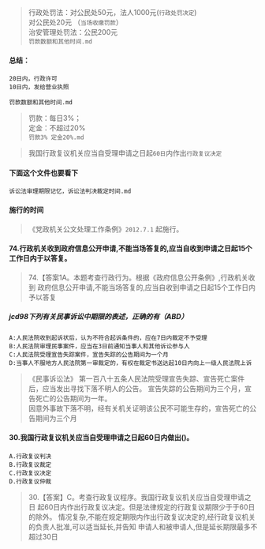 >   行政处罚法：对公民处50元，法人1000元(`行政处罚决定`)     
               对公民处20元 （`当场收缴罚款`）     
    治安管理处罚法：公民200元     
`罚款数额和其他时间.md`

#### 总结：
    20日内，行政许可
    10日内，发给营业执照    
`罚款数额和其他时间.md`

>   罚款：每日3%；   
    定金：不超过20%   
`罚款3% 定金20%.md`

>   我国行政复议机关应当自受理申请之日起`60日`内作出`行政复议决定`

#### 下面这个文件也要看下
`诉讼法审理期限记忆，诉讼法判决裁定时间.md`

#### 施行的时间
>   《党政机关公文处理工作条例》`2012.7.1` 起施行。





#### 74.行政机关收到政府信息公开申请,不能当场答复的,应当自收到申请之日起15个工作日内于以答复。
>   74.【答案1A。本题考查行政行为。根据《政府信息公开条例》,行政机关收到
    政府信息公开申请,不能当场答复的,应当自收到申请之日起15个工作日内予以答复





##### jcd98下列有关民事诉讼中期限的表述，正确的有（ABD）
    A:人民法院收到起诉状后，认为不符合起诉条件的，应在7日内裁定不予受理
    B:人民法院审理民事案件，应当在3日前通知当事人和其他诉讼参与人
    C:人民法院受理宣告失踪案件，宣告失踪的公告期间为一个月
    D:当事人不服地方人民法院第一审裁定的，有权在裁定书送达起10日内向上一级人民法院上诉
    
>   《民事诉讼法》
    第一百八十五条人民法院受理宣告失踪、宣告死亡案件后，应当发出寻找下落不明人的公告。
    宣告失踪的公告期间为三个月，宣告死亡的公告期间为一年。   
    因意外事故下落不明，经有关机关证明该公民不可能生存的，宣告死亡的公告期间为三个月

#### 30.我国行政复议机关应当自受理申请之日起60日内做出()。
    A.行政复议判决
    B.行政复议裁定
    C.行政复议决定
    D.行政复议仲裁
>   30.【答案】C。考查行政复议程序。我国行政复议机关应当自受理申请之日
    起60日内作出行政复议决定。但是法律规定的行政复议期限少于于60日的除外。
    情况复杂,不能在规定期限内作出行政复议决定的,经行政复议机关的负责人批准,可以适当延长,并告知
    申请人和被申请人,但是延长期限最多不超过30日










































